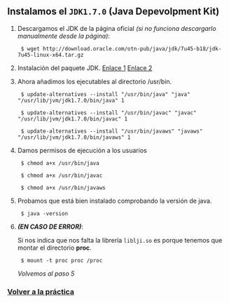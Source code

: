 ## Instalamos el `JDK1.7.0` (Java Depevolpment Kit)

1. Descargamos el JDK de la página oficial *(si no funciona descargarlo manualmente desde la página)*:

		$ wget http://download.oracle.com/otn-pub/java/jdk/7u45-b18/jdk-7u45-linux-x64.tar.gz

2. Instalación del paquete JDK. [Enlace 1](http://www.ubuntu-guia.com/2012/04/instalar-oracle-java-7-en-ubuntu-1204.html)  [Enlace 2](http://askubuntu.com/questions/56104/how-can-i-install-sun-oracles-proprietary-java-6-7-jre-or-jdk)

3. Ahora añadimos los ejecutables al directorio /usr/bin.

		$ update-alternatives --install "/usr/bin/java" "java" "/usr/lib/jvm/jdk1.7.0/bin/java" 1
		 
		$ update-alternatives --install "/usr/bin/javac" "javac" "/usr/lib/jvm/jdk1.7.0/bin/javac" 1
		
		$ update-alternatives --install "/usr/bin/javaws" "javaws" "/usr/lib/jvm/jdk1.7.0/bin/javaws" 1

4. Damos permisos de ejecución a los usuarios

		$ chmod a+x /usr/bin/java
		
		$ chmod a+x /usr/bin/javac
		
		$ chmod a+x /usr/bin/javaws

5. Probamos que está bien instalado comprobando la versión de java.

		$ java -version

6. ***(EN CASO DE ERROR)***:

	Si nos indica que nos falta la librería `liblji.so` es porque tenemos que montar el directorio **proc**.

		$ mount -t proc proc /proc 

	*Volvemos al paso 5*


### [Volver a la práctica](https://github.com/oskyar/Practica2-Jaula-CHROOT/blob/master/documentacion/documentacion.md)